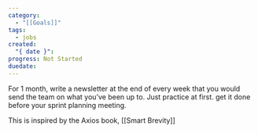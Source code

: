 ```yaml
---
category:
  - "[[Goals]]"
tags:
  - jobs
created:
  "{ date }": 
progress: Not Started
duedate:
---
```


For 1 month, write a newsletter at the end of every week that you would send the team on what you've been up to. Just practice at first. get it done before your sprint planning meeting.

This is inspired by the Axios book, [[Smart Brevity]]
